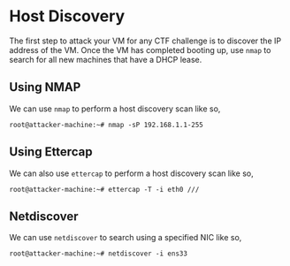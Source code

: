 # Host Discovery
The first step to attack your VM for any CTF challenge is to discover the IP address of the VM. Once the VM has completed booting up, use `nmap` to search for all new machines that have a DHCP lease.
## Using NMAP
We can use `nmap` to perform a host discovery scan like so,
```
root@attacker-machine:~# nmap -sP 192.168.1.1-255
```
## Using Ettercap
We can also use `ettercap` to perform a host discovery scan like so,
```
root@attacker-machine:~# ettercap -T -i eth0 ///
```
## Netdiscover
We can use `netdiscover` to search using a specified NIC like so,
```
root@attacker-machine:~# netdiscover -i ens33
```
